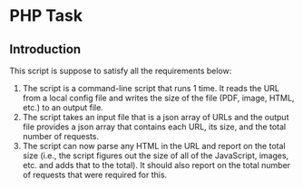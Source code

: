 PHP Task
========

Introduction
------------
This script is suppose to satisfy all the requirements below:

1. The script is a command-line script that runs 1 time. It reads the URL from a local config file and writes the size of the file (PDF, image, HTML, etc.) to an output file.
2. The script takes an input file that is a json array of URLs and the output file provides a json array that contains each URL, its size, and the total number of requests.
3. The script can now parse any HTML in the URL and report on the total size (i.e., the script figures out the size of all of the JavaScript, images, etc. and adds that to the total). It should also report on the total number of requests that were required for this.
